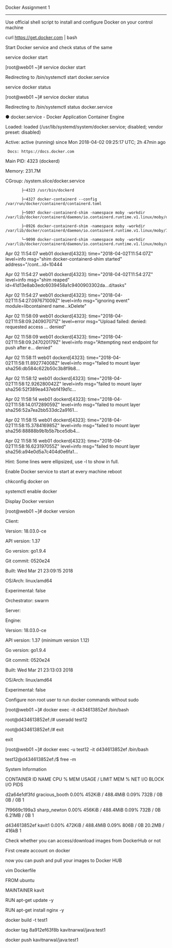 Docker Assignment 1

-------------------

Use official shell script to install and configure Docker on your control machine

curl https://get.docker.com | bash



Start Docker service and check status of the same

service docker start

[root@web01 ~]# service docker start

Redirecting to /bin/systemctl start docker.service



service docker status

[root@web01 ~]# service docker status

Redirecting to /bin/systemctl status docker.service

● docker.service - Docker Application Container Engine

   Loaded: loaded (/usr/lib/systemd/system/docker.service; disabled; vendor preset: disabled)

   Active: active (running) since Mon 2018-04-02 09:25:17 UTC; 2h 47min ago

     Docs: https://docs.docker.com

 Main PID: 4323 (dockerd)

   Memory: 231.7M

   CGroup: /system.slice/docker.service

           ├─4323 /usr/bin/dockerd

           ├─4327 docker-containerd --config /var/run/docker/containerd/containerd.toml

           ├─5097 docker-containerd-shim -namespace moby -workdir /var/lib/docker/containerd/daemon/io.containerd.runtime.v1.linux/moby/d434...

           ├─8926 docker-containerd-shim -namespace moby -workdir /var/lib/docker/containerd/daemon/io.containerd.runtime.v1.linux/moby/7f96...

           └─9090 docker-containerd-shim -namespace moby -workdir /var/lib/docker/containerd/daemon/io.containerd.runtime.v1.linux/moby/d2a6...

Apr 02 11:54:07 web01 dockerd[4323]: time=&quot;2018-04-02T11:54:07Z&quot; level=info msg=&quot;shim docker-containerd-shim started&quot; address=&quot;/cont...id=10444

Apr 02 11:54:27 web01 dockerd[4323]: time=&quot;2018-04-02T11:54:27Z&quot; level=info msg=&quot;shim reaped&quot; id=41d13e8ab3edc6039458a1c9400903302da...d/tasks&quot;

Apr 02 11:54:27 web01 dockerd[4323]: time=&quot;2018-04-02T11:54:27.097671009Z&quot; level=info msg=&quot;ignoring event&quot; module=libcontainerd name...kDelete&quot;

Apr 02 11:58:09 web01 dockerd[4323]: time=&quot;2018-04-02T11:58:09.240907071Z&quot; level=error msg=&quot;Upload failed: denied: requested access ... denied&quot;

Apr 02 11:58:09 web01 dockerd[4323]: time=&quot;2018-04-02T11:58:09.247020179Z&quot; level=info msg=&quot;Attempting next endpoint for push after e... denied&quot;

Apr 02 11:58:11 web01 dockerd[4323]: time=&quot;2018-04-02T11:58:11.892774008Z&quot; level=info msg=&quot;failed to mount layer sha256:db584c622b50c3b8f9b8...

Apr 02 11:58:12 web01 dockerd[4323]: time=&quot;2018-04-02T11:58:12.926280042Z&quot; level=info msg=&quot;failed to mount layer sha256:52f389ea437ebf419d1c...

Apr 02 11:58:14 web01 dockerd[4323]: time=&quot;2018-04-02T11:58:14.017289059Z&quot; level=info msg=&quot;failed to mount layer sha256:52a7ea2bb533dc2a9161...

Apr 02 11:58:15 web01 dockerd[4323]: time=&quot;2018-04-02T11:58:15.378416985Z&quot; level=info msg=&quot;failed to mount layer sha256:88888b9b1b5b7bce5db4...

Apr 02 11:58:16 web01 dockerd[4323]: time=&quot;2018-04-02T11:58:16.623197055Z&quot; level=info msg=&quot;failed to mount layer sha256:a94e0d5a7c404d0e6fa1...

Hint: Some lines were ellipsized, use -l to show in full.



Enable Docker service to start at every machine reboot

chkconfig docker on

systemctl enable docker



Display Docker version

[root@web01 ~]# docker version

Client:

 Version: 18.03.0-ce

 API version: 1.37

 Go version: go1.9.4

 Git commit: 0520e24

 Built: Wed Mar 21 23:09:15 2018

 OS/Arch: linux/amd64

 Experimental: false

 Orchestrator: swarm

Server:

 Engine:

  Version: 18.03.0-ce

  API version: 1.37 (minimum version 1.12)

  Go version: go1.9.4

  Git commit: 0520e24

  Built: Wed Mar 21 23:13:03 2018

  OS/Arch: linux/amd64

  Experimental: false



Configure non root user to run docker commands without sudo

[root@web01 ~]# docker exec -it d434613852ef /bin/bash

root@d434613852ef:/# useradd test12

root@d434613852ef:/# exit

exit

[root@web01 ~]# docker exec -u test12 -it d434613852ef /bin/bash

test12@d434613852ef:/$ free -m



System Information

CONTAINER ID        NAME                CPU %               MEM USAGE / LIMIT   MEM %               NET I/O             BLOCK I/O           PIDS

d2a64e1df3fd        gracious\_booth      0.00%               452KiB / 488.4MiB   0.09%               732B / 0B           0B / 0B             1

7f9669c199a3        sharp\_newton        0.00%               456KiB / 488.4MiB   0.09%               732B / 0B           6.21MB / 0B         1

d434613852ef        kavit1              0.00%               472KiB / 488.4MiB   0.09%               806B / 0B           20.2MB / 416kB      1



Check whether you can access/download images from DockerHub or not

First create account on docker

now you can push and pull your images to Docker HUB

vim Dockerfile

FROM ubuntu

MAINTAINER kavit

RUN apt-get update -y

RUN apt-get install nginx -y

docker build -t test1

docker tag 8a912ef63f8b kavitnarwal/java:test1

docker push kavitnarwal/java:test1
